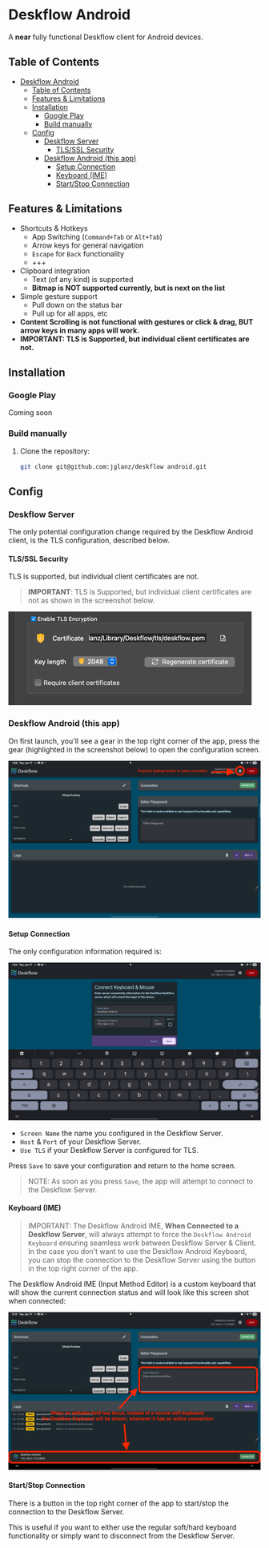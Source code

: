 # Deskflow Android

A **near** fully functional Deskflow client for Android devices.

## Table of Contents

<!-- TOC -->
* [Deskflow Android](#deskflow-android)
  * [Table of Contents](#table-of-contents)
  * [Features & Limitations](#features--limitations)
  * [Installation](#installation)
    * [Google Play](#google-play)
    * [Build manually](#build-manually)
  * [Config](#config-)
    * [Deskflow Server](#deskflow-server)
      * [TLS/SSL Security](#tlsssl-security)
    * [Deskflow Android (this app)](#deskflow-android-this-app)
      * [Setup Connection](#setup-connection)
      * [Keyboard (IME)](#keyboard-ime-)
      * [Start/Stop Connection](#startstop-connection)
<!-- TOC -->

## Features & Limitations

- Shortcuts & Hotkeys  
  - App Switching (`Command+Tab` or `Alt+Tab`)
  - Arrow keys for general navigation
  - `Escape` for `Back` functionality
  - +++
- Clipboard integration
  - Text (of any kind) is supported
  - __Bitmap is **NOT** supported currently, but is next on the list__
- Simple gesture support 
  - Pull down on the status bar
  - Pull up for all apps, etc
- **Content Scrolling is not functional with gestures or click & drag, BUT arrow keys in many apps will work.**
- **IMPORTANT: TLS is Supported, but individual client certificates are not.**  

## Installation


### Google Play

Coming soon

### Build manually

1. Clone the repository:  
   ```bash
   git clone git@github.com:jglanz/deskflow android.git
   ```

## Config 

### Deskflow Server

The only potential configuration change required by the Deskflow Android client, 
is the TLS configuration, described below.

#### TLS/SSL Security

TLS is supported, but individual client certificates are not.

> **IMPORTANT**: TLS is Supported, but individual client certificates are not as shown in the screenshot below.

![Config Screenshot](docs/assets/screenshots/screenshot_tls_config.png)

### Deskflow Android (this app)

On first launch, you'll see a gear in the top right corner of the app,
press the gear (highlighted in the screenshot below) to open the configuration screen.

![Config Screenshot](docs/assets/screenshots/screenshot_tablet_home.png)

#### Setup Connection

The only configuration information required is:

![Config Screenshot](docs/assets/screenshots/screenshot_tablet_config.png)


- `Screen Name` the name you configured in the Deskflow Server.
- `Host` & `Port` of your Deskflow Server.
- `Use TLS` if your Deskflow Server is configured for TLS.

Press `Save` to save your configuration and return to the home screen.

> NOTE: As soon as you press `Save`, the app will attempt to connect to the Deskflow Server.

#### Keyboard (IME) 

> IMPORTANT: The Deskflow Android IME, **When Connected to a Deskflow Server**, will always attempt to force the `Deskflow Android Keyboard` ensuring seamless work between Deskflow Server & Client.
> In the case you don't want to use the Deskflow Android Keyboard, you can stop the connection to the Deskflow Server using the button in the top right corner of the app.

The Deskflow Android IME (Input Method Editor) is a custom keyboard that will show the current connection status and will look 
like this screen shot when connected:

![IME Screenshot](docs/assets/screenshots/screenshot_keyboard_ime_active.png)

#### Start/Stop Connection

There is a button in the top right corner of the app to start/stop the connection to the Deskflow Server.

This is useful if you want to either use the regular soft/hard keyboard functionality or simply want to disconnect from the Deskflow Server.